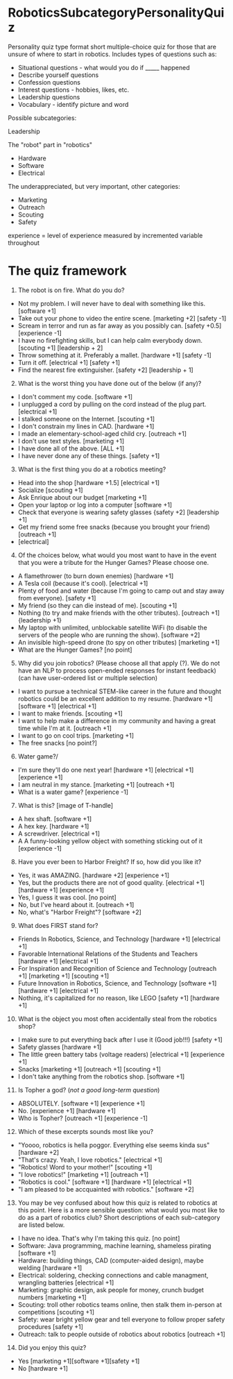 # RoboticsSubcategoryPersonalityQuiz
Personality quiz type format short multiple-choice quiz for those that are unsure of where to start in robotics. 
Includes types of questions such as:
* Situational questions - what would you do if _____ happened
* Describe yourself questions
* Confession questions
* Interest questions - hobbies, likes, etc. 
* Leadership questions
* Vocabulary - identify picture and word

Possible subcategories:

Leadership

The "robot" part in "robotics" 
  * Hardware
  * Software
  * Electrical
  
The underappreciated, but very important, other categories:
  * Marketing
  * Outreach
  * Scouting
  * Safety

experience = level of experience measured by incremented variable throughout

# The quiz framework

1. The robot is on fire. What do you do?
  * Not my problem. I will never have to deal with something like this. [software +1]
  * Take out your phone to video the entire scene. [marketing +2] [safety -1] 
  * Scream in terror and run as far away as you possibly can. [safety +0.5] [experience -1]
  * I have no firefighting skills, but I can help calm everybody down. [scouting +1] [leadership + 2]
  * Throw something at it. Preferably a mallet. [hardware +1] [safety -1]
  * Turn it off. [electrical +1] [safety +1]
  * Find the nearest fire extinguisher. [safety +2] [leadership + 1]
  
2. What is the worst thing you have done out of the below (if any)?
* I don't comment my code. [software +1]
* I unplugged a cord by pulling on the cord instead of the plug part. [electrical +1]
* I stalked someone on the Internet. [scouting +1]
* I don't constrain my lines in CAD. [hardware +1]
* I made an elementary-school-aged child cry. [outreach +1]
* I don't use text styles. [marketing +1]
* I have done all of the above. [ALL +1]
* I have never done any of these things. [safety +1]

3. What is the first thing you do at a robotics meeting?
  * Head into the shop [hardware +1.5] [electrical +1]
  * Socialize [scouting +1]
  * Ask Enrique about our budget [marketing +1]
  * Open your laptop or log into a computer [software +1]
  * Check that everyone is wearing safety glasses {safety +2] [leadership +1]
  * Get my friend some free snacks (because you brought your friend) [outreach +1]
  * [electrical]

4. Of the choices below, what would you most want to have in the event that you were a tribute for the Hunger Games? Please choose one. 
* A flamethrower (to burn down enemies) [hardware +1]
* A Tesla coil (because it's cool). [electrical +1]
* Plenty of food and water (because I'm going to camp out and stay away from everyone). [safety +1]
* My friend (so they can die instead of me). [scouting +1]
* Nothing (to try and make friends with the other tributes). [outreach +1] {leadership +1}
* My laptop with unlimited, unblockable satellite WiFi (to disable the servers of the people who are running the show). [software +2]
* An invisible high-speed drone (to spy on other tributes) [marketing +1]
* What are the Hunger Games? [no point]

5. Why did you join robotics? (Please choose all that apply (?). We do not have an NLP to process open-ended responses for instant feedback) (can have user-ordered list or multiple selection)
* I want to pursue a technical STEM-like career in the future and thought robotics could be an excellent addition to my resume. [hardware +1] [software +1] [electrical +1]
* I want to make friends. [scouting +1]
* I want to help make a difference in my community and having a great time while I'm at it. [outreach +1]
* I want to go on cool trips. [marketing +1]
* The free snacks [no point?]

6. Water game?/
* I'm sure they'll do one next year! [hardware +1] [electrical +1] [experience +1]
* I am neutral in my stance. [marketing +1] [outreach +1] 
* What is a water game? [experience -1] 

7. What is this? [image of T-handle]
* A hex shaft. [software +1]
* A hex key. [hardware +1] 
* A screwdriver. [electrical +1]
* A A funny-looking yellow object with something sticking out of it [experience -1] 

8. Have you ever been to Harbor Freight? If so, how did you like it?
* Yes, it was AMAZING. [hardware +2] [experience +1]
* Yes, but the products there are not of good quality. [electrical +1] [hardware +1] [experience +1]
* Yes, I guess it was cool. [no point]
* No, but I've heard about it. [outreach +1]
* No, what's "Harbor Freight"? [software +2]

9. What does FIRST stand for?
* Friends In Robotics, Science, and Technology [hardware +1] [electrical +1]
* Favorable International Relations of the Students and Teachers [hardware +1] [electrical +1]
* For Inspiration and Recognition of Science and Technology [outreach +1] [marketing +1] [scouting +1]
* Future Innovation in Robotics, Science, and Technology [software +1] [hardware +1] [electrical +1]
* Nothing, it's capitalized for no reason, like LEGO [safety +1] [hardware +1]

10. What is the object you most often accidentally steal from the robotics shop?
  * I make sure to put everything back after I use it (Good job!!!) [safety +1]
  * Safety glasses [hardware +1]
  * The little green battery tabs (voltage readers) [electrical +1] [experience +1]
  * Snacks [marketing +1] [outreach +1] [scouting +1]
  * I don't take anything from the robotics shop. [software +1]

11. Is Topher a god? (*not a good long-term question*)
* ABSOLUTELY. [software +1] [experience +1]
* No. [experience +1] [hardware +1]
* Who is Topher? [outreach +1] [experience -1]

12. Which of these excerpts sounds most like you?
* "Yoooo, robotics is hella poggor. Everything else seems kinda sus" [hardware +2]
* "That's crazy. Yeah, I love robotics." [electrical +1]
* "Robotics! Word to your mother!" [scouting +1]
* "I love robotics!" [marketing +1] [outreach +1]
* "Robotics is cool." [software +1] [hardware +1] [electrical +1]
* "I am pleased to be accquainted with robotics." [software +2]

13. You  may be vey confused about how this quiz is related to robotics at this point. Here is a more sensible question: what would you most like to do as a part of robotics club? Short descriptions of each sub-category are listed below. 
* I have no idea. That's why I'm taking this quiz. [no point]
* Software: Java programming, machine learning, shameless pirating [software +1]
* Hardware: building things, CAD (computer-aided design), maybe welding [hardware +1]
* Electrical: soldering, checking connections and cable managment, wrangling batteries [electrical +1]
* Marketing: graphic design, ask people for money, crunch budget numbers [marketing +1]
* Scouting: troll other robotics teams online, then stalk them in-person at competitions [scouting +1]
* Safety: wear bright yellow gear and tell everyone to follow proper safety procedures [safety +1]
* Outreach: talk to people outside of robotics about robotics [outreach +1]

14. Did you enjoy this quiz?
* Yes [marketing +1][software +1][safety +1]
* No [hardware +1]


